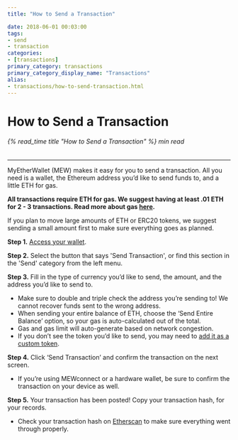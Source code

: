 ```yaml
---
title: "How to Send a Transaction"

date: 2018-06-01 00:03:00
tags:
- send
- transaction
categories:
- [transactions]
primary_category: transactions
primary_category_display_name: "Transactions"
alias:
- transactions/how-to-send-transaction.html
---
```


# __How to Send a Transaction__
###### {% read_time title "How to Send a Transaction" %} min read
***

MyEtherWallet (MEW) makes it easy for you to send a transaction. All you need is a wallet, the Ethereum address you’d like to send funds to, and a little ETH for gas. 

**All transactions require ETH for gas. We suggest having at least .01 ETH for 2 - 3 transactions. Read more about gas [here][gas].**

If you plan to move large amounts of ETH or ERC20 tokens, we suggest sending a small amount first to make sure everything goes as planned. 

**Step 1.** [Access your wallet][accessMEW]. 

**Step 2.** Select the button that says 'Send Transaction', or find this section in the 'Send' category from the left menu.

**Step 3.** Fill in the type of currency you’d like to send, the amount, and the address you’d like to send to. 
* Make sure to double and triple check the address you’re sending to! We cannot recover funds sent to the wrong address.
* When sending your entire balance of ETH, choose the ‘Send Entire Balance’ option, so your gas is auto-calculated out of the total. 
* Gas and gas limit will auto-generate based on network congestion.
* If you don’t see the token you’d like to send, you may need to [add it as a custom token][addCustom].

**Step 4.** Click ‘Send Transaction’ and confirm the transaction on the next screen.
* If you’re using MEWconnect or a hardware wallet, be sure to confirm the transaction on your device as well.

**Step 5.** Your transaction has been posted! Copy your transaction hash, for your records. 
* Check your transaction hash on [Etherscan][etherscan] to make sure everything went through properly. 

[accessMEW]: /@@@@@@/getting-started/how-to-access-your-wallet/
[addCustom]: /@@@@@@/tokens/how-to-add-custom-token/
[etherscan]: https://etherscan.io
[gas]: /@@@@@@/transactions/what-is-gas/